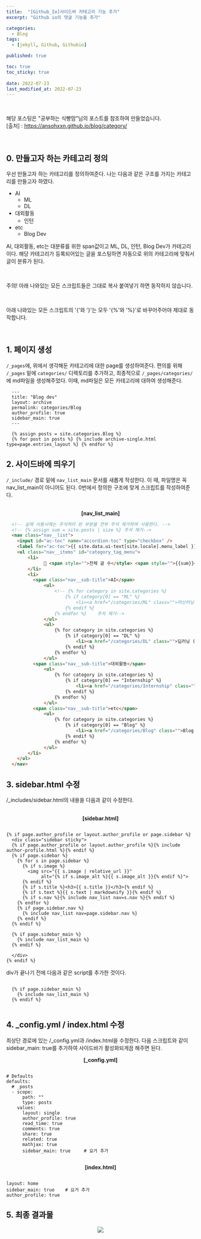 ```yaml
---
title:  "[Github_Io]사이드바 카테고리 기능 추가"
excerpt: "Github io의 댓글 기능을 추가"

categories:
  - Blog
tags:
  - [jekyll, Github, Githubio]

published: true

toc: true
toc_sticky: true
 
date: 2022-07-23
last_modified_at: 2022-07-23
---
```




<br>

해당 포스팅은 "공부하는 식빵맘"님의 포스트를 참조하여 만들었습니다.<br>
[출처] : https://ansohxxn.github.io/blog/category/

<br>

## 0. 만들고자 하는 카테고리 정의
우선 만들고자 하는 카테고리를 정의하여준다. 
나는 다음과 같은 구조를 가지는 카테고리를 만들고자 하였다.

- AI
  - ML
  - DL
- 대외활동
  - 인턴
- etc
  - Blog Dev


AI, 대외활동, etc는 대분류를 위한 span값이고 ML, DL, 인턴, Blog Dev가 카테고리이다. 
해당 카테고리가 등록되어있는 글을 포스팅하면 자동으로 위의 카테고리에 맞춰서 글이 분류가 된다.

<br>

<span style='backgrond-color:#ffdce0'>주의! 아래 나와있는 모든 스크립트들은 그대로 복사 붙여넣기 하면 동작하지 않습니다.</span>

<br>

<span style='backgrond-color:#ffdce0'>아래 나와있는 모든 스크립트의 '{'와 '}'는 모두 '{%'와 '%}'로 바꾸어주어야 제대로 동작합니다.</span>
  
<br>


## 1. 페이지 생성

`/_pages`에, 위에서 생각해둔 카테고리에 대한 page를 생성하여준다.
편의를 위해 `/_pages` 밑에 `categories/` 디렉토리를 추가하고, 최종적으로 `/_pages/categories/`에 md파일을 생성해주었다. 
이때, md파일은 모든 카테고리에 대하여 생성해준다. 



  
```
  ---
  title: "Blog dev"
  layout: archive
  permalink: categories/Blog
  author_profile: true
  sidebar_main: true
  ---
  
  {% assign posts = site.categories.Blog %}
  {% for post in posts %} {% include archive-single.html type=page.entries_layout %} {% endfor %}
```

## 2. 사이드바에 띄우기
`/_include/` 경로 밑에 `nav_list_main` 문서를 새롭게 작성한다. 
이 때, 파일명은 꼭 nav_list_main이 아니어도 된다. 
0번에서 정의한 구조에 맞게 스크립트를 작성하여준다.

<br>

<div align="center">  
  <Strong>[nav_list_main]</Strong>
</div>  

```html
  <!-- 실제 사용시에는 주석처리 된 부분을 전부 주석 제거하여 사용한다. -->
  <!-- {% assign sum = site.posts | size %} 주석 제거-->
  <nav class="nav__list">
    <input id="ac-toc" name="accordion-toc" type="checkbox" />
    <label for="ac-toc">{{ site.data.ui-text[site.locale].menu_label }}</label>
    <ul class="nav__items" id="category_tag_menu">
        <li>
              📂 <span style="">전체 글 수</style> <span style="">{{sum}}</style> <span style="">개</style> 
        </li>
        <li>
          <span class="nav__sub-title">AI</span>
              <ul>
                  <!-- {% for category in site.categories %}
                      {% if category[0] == "ML" %}
                          <li><a href="/categories/ML" class="">머신러닝 ({{category[1].size}})</a></li>
                      {% endif %}
                  {% endfor %}    주석 제거-->
              </ul>
              <ul>
                  {% for category in site.categories %}
                      {% if category[0] == "DL" %}
                          <li><a href="/categories/DL" class="">딥러닝 ({{category[1].size}})</a></li>
                      {% endif %}
                  {% endfor %}
              </ul>
          <span class="nav__sub-title">대외활동</span>
              <ul>
                  {% for category in site.categories %}
                      {% if category[0] == "Internship" %}
                          <li><a href="/categories/Internship" class="">인턴 ({{category[1].size}})</a></li>
                      {% endif %}
                  {% endfor %}
              </ul>
          <span class="nav__sub-title">etc</span>
              <ul>
                  {% for category in site.categories %}
                      {% if category[0] == "Blog" %}
                          <li><a href="/categories/Blog" class="">Blog Dev ({{category[1].size}})</a></li>
                      {% endif %}
                  {% endfor %}
              </ul>            
        </li>
    </ul>
  </nav>
```

## 3. sidebar.html 수정
/\_includes/sidebar.html의 내용을 다음과 같이 수정한다.

<br>

<div align="center">  
  <Strong>[sidebar.html]</Strong>
</div>  

```

{% if page.author_profile or layout.author_profile or page.sidebar %}
  <div class="sidebar sticky">
  {% if page.author_profile or layout.author_profile %}{% include author-profile.html %}{% endif %}
  {% if page.sidebar %}
    {% for s in page.sidebar %}
      {% if s.image %}
        <img src="{{ s.image | relative_url }}"
             alt="{% if s.image_alt %}{{ s.image_alt }}{% endif %}">
      {% endif %}
      {% if s.title %}<h3>{{ s.title }}</h3>{% endif %}
      {% if s.text %}{{ s.text | markdownify }}{% endif %}
      {% if s.nav %}{% include nav_list nav=s.nav %}{% endif %}
    {% endfor %}
    {% if page.sidebar.nav %}
      {% include nav_list nav=page.sidebar.nav %}
    {% endif %}
  {% endif %}

  {% if page.sidebar_main %}
    {% include nav_list_main %}
  {% endif %}

  </div>
{% endif %}

```

div가 끝나기 전에 다음과 같은 script를 추가한 것이다.

```

  {% if page.sidebar_main %}
    {% include nav_list_main %}
  {% endif %}
  
```  

## 4. \_config.yml / index.html 수정
최상단 경로에 있는 /\_config.yml과 /index.html을 수정한다. 
다음 스크립트와 같이 sidebar_main: true를 추가하여 사이드바가 활성화되게끔 해주면 된다.

<div align="center">  
  <Strong>[_config.yml]</Strong>
</div>  

```

# Defaults
defaults:
  # _posts
  - scope:
      path: ""
      type: posts
    values:
      layout: single
      author_profile: true
      read_time: true
      comments: true
      share: true
      related: true
      mathjax: true
      sidebar_main: true     # 요거 추가
      
```

<div align="center">  
  <Strong>[index.html]</Strong>
</div>  

```

layout: home
sidebar_main: true    # 요거 추가
author_profile: true

```

## 5. 최종 결과물

<p align="center"><image src="https://user-images.githubusercontent.com/84084372/180473732-1f6864ec-cba5-4223-a3a9-8d02119de4bc.png"></p>

  
